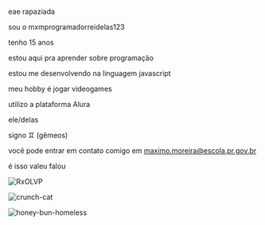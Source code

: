 eae rapaziada

sou o mxmprogramadorreidelas123

tenho 15 anos

estou aqui pra aprender sobre programação

estou me desenvolvendo na linguagem javascript

meu hobby é jogar videogames

utilizo a plataforma Alura

ele/delas

signo ♊ (gêmeos)

você pode entrar em contato comigo em maximo.moreira@escola.pr.gov.br

é isso valeu falou 

![RxOLVP](https://github.com/user-attachments/assets/97de7170-81df-4a91-8328-78a5957d9b45)

![crunch-cat](https://github.com/user-attachments/assets/0cd877f4-d21c-4d28-8ccd-fa21d554f7c7)

![honey-bun-homeless](https://github.com/user-attachments/assets/8ea3c094-8a03-4ca1-be25-95bcd6d36879)
